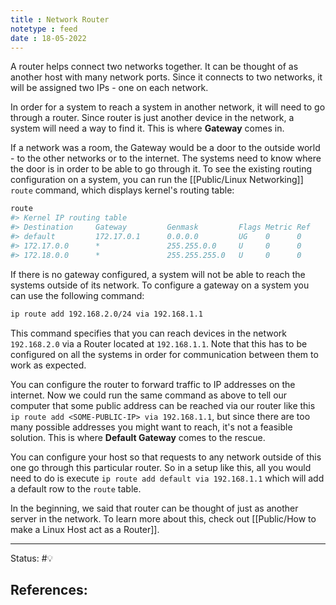 ```yaml
---
title : Network Router
notetype : feed
date : 18-05-2022
---
```


A router helps connect two networks together. It can be thought of as another host with many network ports. Since it connects to two networks, it will be assigned two IPs - one on each network.

In order for a system to reach a system in another network, it will need to go through a router. Since router is just another device in the network, a system will need a way to find it. This is where **Gateway** comes in.

If a network was a room, the Gateway would be a door to the outside world - to the other networks or to the internet. The systems need to know where the door is in order to be able to go through it. To see the existing routing configuration on a system, you can run the [[Public/Linux Networking]] `route` command, which displays kernel's routing table:

```bash
route
#> Kernel IP routing table
#> Destination     Gateway         Genmask         Flags Metric Ref    Use Iface
#> default         172.17.0.1      0.0.0.0         UG    0      0        0 ens3
#> 172.17.0.0      *               255.255.0.0     U     0      0        0 ens3
#> 172.18.0.0      *               255.255.255.0   U     0      0        0 docker0
```

If there is no gateway configured, a system will not be able to reach the systems outside of its network. To configure a gateway on a system you can use the following command:

```bash
ip route add 192.168.2.0/24 via 192.168.1.1
```

This command specifies that you can reach devices in the network `192.168.2.0` via a Router located at `192.168.1.1`. Note that this has to be configured on all the systems in order for communication between them to work as expected.


You can configure the router to forward traffic to IP addresses on the internet. Now we could run the same command as above to tell our computer that some public address can be reached via our router like this `ip route add <SOME-PUBLIC-IP> via 192.168.1.1`, but since there are too many possible addresses you might want to reach, it's not a feasible solution. This is where **Default Gateway** comes to the rescue.

You can configure your host so that requests to any network outside of this one go through this particular router. So in a setup like this, all you would need to do is execute `ip route add default via 192.168.1.1` which will add a default row to the `route` table. 

In the beginning, we said that router can be thought of just as another server in the network. To learn more about this, check out [[Public/How to make a Linux Host act as a Router]].





-----

Status: #💡 

References:
- 
